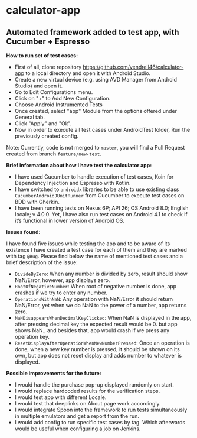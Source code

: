 # calculator-app
## Automated framework added to test app, with Cucumber + Espresso

**How to run set of test cases:**


- First of all, clone repository https://github.com/vendrell46/calculator-app to a local directory and open it with Android Studio.
- Create a new virtual device (e.g. using AVD Manager from Android Studio) and open it.
- Go to Edit Configurations menu. 
- Click on "+" to Add New Configuration.
- Choose Android Instrumented Tests
- Once created, select "app" Module from the options offered under General tab.
- Click "Apply" and "Ok".
- Now in order to execute all test cases under AndroidTest folder, Run the previously created config.

Note: Currently, code is not merged to `master`, you will find a Pull Request created from branch `feature/new-test`.




**Brief information about how I have test the calculator app:**


- I have used Cucumber to handle execution of test cases, Koin for Dependency Injection and Espresso with Kotlin. 
- I have switched to `androidx` libraries to be able to use existing class `CucumberAndroidJUnitRunner` from Cucumber to execute test cases on BDD with Gherkin.
- I have been running tests on Nexus 6P; API 26; OS Android 8.0; English locale; v 4.0.0. Yet, I have also run test cases on Android 4.1 to check if it’s functional in lower version of Android OS.




**Issues found:**


I have found five issues while testing the app and to be aware of its existence I have created a test case for each of them and they are marked with tag `@Bug`. Please find below the name of mentioned test cases and a brief description of the issue:

- `DivideByZero`: When any number is divided by zero, result should show NaN/Error, however, app displays zero.
- `RootOfNegativeNumber`: When root of negative number is done, app crashes if we try to enter any number.
- `OperationsWithNaN`: Any operation with NaN/Error it should return NaN/Error, yet when we do NaN to the power of a number, app returns zero.
- `NaNDisappearsWhenDecimalKeyClicked`: When NaN is displayed in the app, after pressing decimal key the expected result would be 0. but app shows NaN., and besides that, app would crash if we press any operation key.
- `ResetDisplayAfterOperationWhenNewNumberPressed`: Once an operation is done, when a  new key number is pressed, it should be shown on its own, but app does not reset display and adds number to whatever is displayed.




**Possible improvements for the future:**


- I would handle the purchase pop-up displayed randomly on start.
- I would replace hardcoded results for the verification steps.
- I would test app with different Locale.
- I would test that deeplinks on About page work accordingly.
- I would integrate Spoon into the framework to run tests simultaneously in multiple emulators and get a report from the run.
- I would add config to run specific test cases by tag. Which afterwards would be useful when configuring a job on Jenkins.
